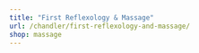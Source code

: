 ```yaml
---
title: "First Reflexology & Massage"
url: /chandler/first-reflexology-and-massage/
shop: massage
---
```

